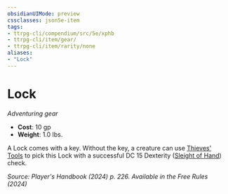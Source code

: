 ```yaml
---
obsidianUIMode: preview
cssclasses: json5e-item
tags:
- ttrpg-cli/compendium/src/5e/xphb
- ttrpg-cli/item/gear/
- ttrpg-cli/item/rarity/none
aliases: 
- "Lock"
---
```

# Lock
*Adventuring gear*  


- **Cost**: 10 gp
- **Weight**: 1.0 lbs.

A Lock comes with a key. Without the key, a creature can use [Thieves' Tools](3-Mechanics/CLI/items/thieves-tools-xphb.md) to pick this Lock with a successful DC 15 Dexterity ([Sleight of Hand](3-Mechanics/CLI/rules/skills.md#Sleight%20of%20Hand)) check.

*Source: Player's Handbook (2024) p. 226. Available in the Free Rules (2024)*